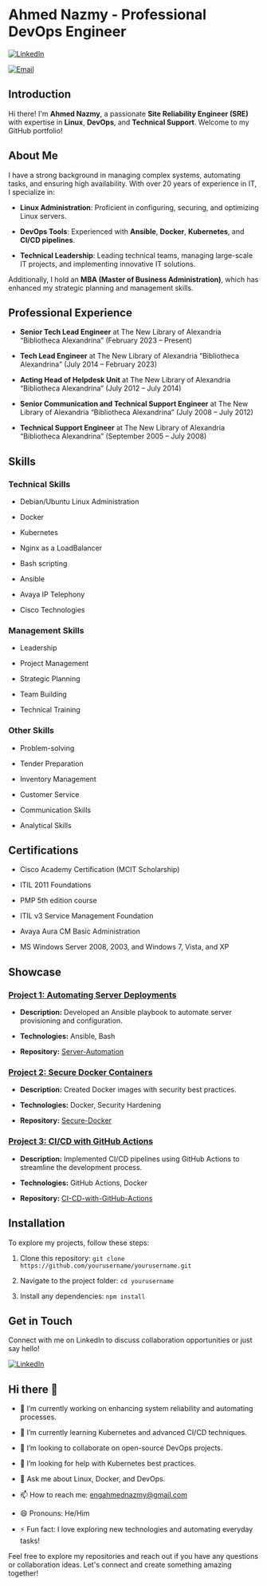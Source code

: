# Ahmed Nazmy - Professional DevOps Engineer
 

[![LinkedIn](https://img.shields.io/badge/LinkedIn-Profile-blue)](https://eg.linkedin.com/in/anazmy)

[![Email](https://img.shields.io/badge/Email-engahmednazmy@gmail.com-red)](mailto:engahmednazmy@gmail.com)
 

## Introduction


Hi there! I'm **Ahmed Nazmy**, a passionate **Site Reliability Engineer (SRE)** with expertise in **Linux**, **DevOps**, and **Technical Support**. Welcome to my GitHub portfolio!


## About Me
 

I have a strong background in managing complex systems, automating tasks, and ensuring high availability. With over 20 years of experience in IT, I specialize in:


- **Linux Administration**: Proficient in configuring, securing, and optimizing Linux servers.

- **DevOps Tools**: Experienced with **Ansible**, **Docker**, **Kubernetes**, and **CI/CD pipelines**.

- **Technical Leadership**: Leading technical teams, managing large-scale IT projects, and implementing innovative IT solutions.
 

Additionally, I hold an **MBA (Master of Business Administration)**, which has enhanced my strategic planning and management skills.
 

## Professional Experience
 

- **Senior Tech Lead Engineer** at The New Library of Alexandria “Bibliotheca Alexandrina” (February 2023 – Present)

- **Tech Lead Engineer** at The New Library of Alexandria “Bibliotheca Alexandrina” (July 2014 – February 2023)

- **Acting Head of Helpdesk Unit** at The New Library of Alexandria “Bibliotheca Alexandrina” (July 2012 – July 2014)

- **Senior Communication and Technical Support Engineer** at The New Library of Alexandria “Bibliotheca Alexandrina” (July 2008 – July 2012)

- **Technical Support Engineer** at The New Library of Alexandria “Bibliotheca Alexandrina” (September 2005 – July 2008)
 

## Skills
 

### Technical Skills
 

- Debian/Ubuntu Linux Administration

- Docker

- Kubernetes

- Nginx as a LoadBalancer

- Bash scripting

- Ansible

- Avaya IP Telephony

- Cisco Technologies
 

### Management Skills
 

- Leadership

- Project Management

- Strategic Planning

- Team Building

- Technical Training


### Other Skills


- Problem-solving

- Tender Preparation

- Inventory Management

- Customer Service

- Communication Skills

- Analytical Skills
 

## Certifications


- Cisco Academy Certification (MCIT Scholarship)

- ITIL 2011 Foundations

- PMP 5th edition course

- ITIL v3 Service Management Foundation

- Avaya Aura CM Basic Administration

- MS Windows Server 2008, 2003, and Windows 7, Vista, and XP


## Showcase


### [Project 1: Automating Server Deployments](https://github.com/yourusername/Server-Automation)


- **Description:** Developed an Ansible playbook to automate server provisioning and configuration.

- **Technologies:** Ansible, Bash

- **Repository:** [Server-Automation](https://github.com/yourusername/Server-Automation)
 

### [Project 2: Secure Docker Containers](https://github.com/yourusername/Secure-Docker)


- **Description:** Created Docker images with security best practices.

- **Technologies:** Docker, Security Hardening

- **Repository:** [Secure-Docker](https://github.com/yourusername/Secure-Docker)


### [Project 3: CI/CD with GitHub Actions](https://github.com/yourusername/CI-CD-with-GitHub-Actions)


- **Description:** Implemented CI/CD pipelines using GitHub Actions to streamline the development process.

- **Technologies:** GitHub Actions, Docker

- **Repository:** [CI-CD-with-GitHub-Actions](https://github.com/yourusername/CI-CD-with-GitHub-Actions)


## Installation


To explore my projects, follow these steps:


1. Clone this repository: `git clone https://github.com/yourusername/yourusername.git`

2. Navigate to the project folder: `cd yourusername`

3. Install any dependencies: `npm install`


## Get in Touch


Connect with me on LinkedIn to discuss collaboration opportunities or just say hello!
 

[![LinkedIn](https://img.shields.io/badge/LinkedIn-Profile-blue)](https://eg.linkedin.com/in/anazmy)


## Hi there 👋


- 🔭 I’m currently working on enhancing system reliability and automating processes.

- 🌱 I’m currently learning Kubernetes and advanced CI/CD techniques.

- 👯 I’m looking to collaborate on open-source DevOps projects.

- 🤔 I’m looking for help with Kubernetes best practices.

- 💬 Ask me about Linux, Docker, and DevOps.

- 📫 How to reach me: [engahmednazmy@gmail.com](mailto:engahmednazmy@gmail.com)

- 😄 Pronouns: He/Him

- ⚡ Fun fact: I love exploring new technologies and automating everyday tasks!


Feel free to explore my repositories and reach out if you have any questions or collaboration ideas. Let's connect and create something amazing together!
